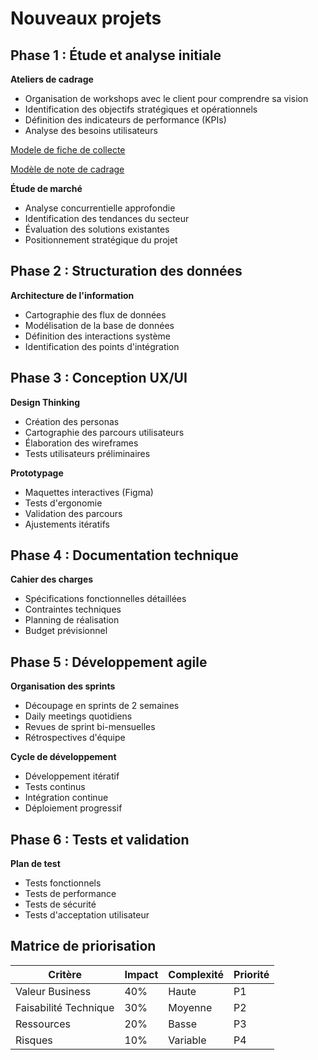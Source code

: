 # Nouveaux projets

## Phase 1 : Étude et analyse initiale

**Ateliers de cadrage**
- Organisation de workshops avec le client pour comprendre sa vision
- Identification des objectifs stratégiques et opérationnels
- Définition des indicateurs de performance (KPIs)
- Analyse des besoins utilisateurs

[Modele de fiche de collecte](workshop-client.md)

[Modèle de note de cadrage](note-cadrage.md)

**Étude de marché**
- Analyse concurrentielle approfondie
- Identification des tendances du secteur
- Évaluation des solutions existantes
- Positionnement stratégique du projet

## Phase 2 : Structuration des données

**Architecture de l'information**
- Cartographie des flux de données
- Modélisation de la base de données
- Définition des interactions système
- Identification des points d'intégration

## Phase 3 : Conception UX/UI

**Design Thinking**
- Création des personas
- Cartographie des parcours utilisateurs
- Élaboration des wireframes
- Tests utilisateurs préliminaires

**Prototypage**
- Maquettes interactives (Figma)
- Tests d'ergonomie
- Validation des parcours
- Ajustements itératifs

## Phase 4 : Documentation technique

**Cahier des charges**
- Spécifications fonctionnelles détaillées
- Contraintes techniques
- Planning de réalisation
- Budget prévisionnel

## Phase 5 : Développement agile

**Organisation des sprints**
- Découpage en sprints de 2 semaines
- Daily meetings quotidiens
- Revues de sprint bi-mensuelles
- Rétrospectives d'équipe

**Cycle de développement**
- Développement itératif
- Tests continus
- Intégration continue
- Déploiement progressif

## Phase 6 : Tests et validation

**Plan de test**
- Tests fonctionnels
- Tests de performance
- Tests de sécurité
- Tests d'acceptation utilisateur

## Matrice de priorisation

| Critère | Impact | Complexité | Priorité |
|---------|---------|------------|----------|
| Valeur Business | 40% | Haute | P1 |
| Faisabilité Technique | 30% | Moyenne | P2 |
| Ressources | 20% | Basse | P3 |
| Risques | 10% | Variable | P4 |
